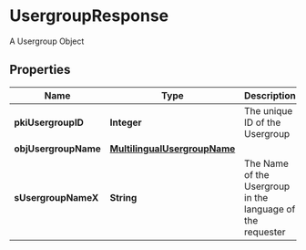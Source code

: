 

# UsergroupResponse

A Usergroup Object

## Properties

| Name | Type | Description | Notes |
|------------ | ------------- | ------------- | -------------|
|**pkiUsergroupID** | **Integer** | The unique ID of the Usergroup |  |
|**objUsergroupName** | [**MultilingualUsergroupName**](MultilingualUsergroupName.md) |  |  |
|**sUsergroupNameX** | **String** | The Name of the Usergroup in the language of the requester |  [optional] |



